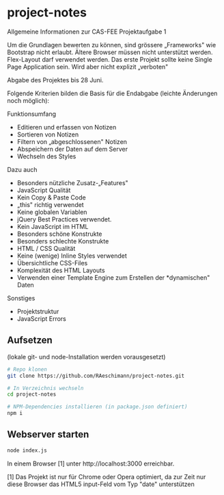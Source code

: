 # project-notes

Allgemeine Informationen zur CAS-FEE Projektaufgabe 1

Um die Grundlagen bewerten zu können, sind grössere „Frameworks" wie Bootstrap nicht erlaubt.
Ältere Browser müssen nicht unterstützt werden. Flex-Layout darf verwendet werden.
Das erste Projekt sollte keine Single Page Application sein. Wird aber nicht explizit „verboten"

Abgabe des Projektes bis 28 Juni.

Folgende Kriterien bilden die Basis für die Endabgabe (leichte Änderungen noch möglich):

Funktionsumfang
- Editieren und erfassen von Notizen
- Sortieren von Notizen
- Filtern von „abgeschlossenen" Notizen
- Abspeichern der Daten auf dem Server
- Wechseln des Styles

Dazu auch
- Besonders nützliche Zusatz-„Features"
- JavaScript Qualität
- Kein Copy & Paste Code
- „this" richtig verwendet
- Keine globalen Variablen
- jQuery Best Practices verwendet.
- Kein JavaScript im HTML
- Besonders schöne Konstrukte
- Besonders schlechte Konstrukte
- HTML / CSS Qualität
- Keine (wenige) Inline Styles verwendet
- Übersichtliche CSS-Files
- Komplexität des HTML Layouts
- Verwenden einer Template Engine zum Erstellen der *dynamischen" Daten
 
Sonstiges
- Projektstruktur
- JavaScript Errors


## Aufsetzen

(lokale git- und node-Installation werden vorausgesetzt)

```bash
# Repo klonen
git clone https://github.com/RAeschimann/project-notes.git

# In Verzeichnis wechseln
cd project-notes

# NPM-Dependencies installieren (in package.json definiert)
npm i
```

## Webserver starten

```bash
node index.js
```

In einem Browser [1] unter http://localhost:3000 erreichbar.


[1] Das Projekt ist nur für Chrome oder Opera optimiert, da zur Zeit nur diese Browser das HTML5 input-Feld vom Typ "date" unterstützen